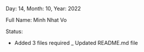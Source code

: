 Day: 14, Month: 10, Year: 2022

Full Name: Minh Nhat Vo

Status:
- Added 3 files required
_ Updated README.md file
